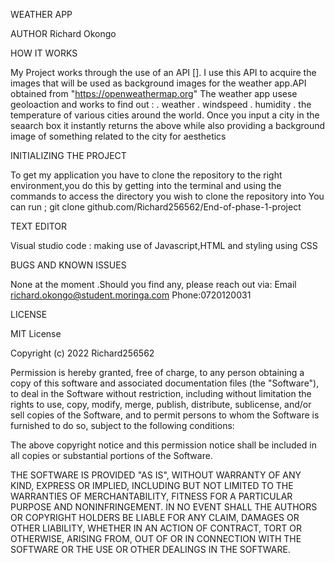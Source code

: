WEATHER APP

AUTHOR
Richard Okongo

HOW IT WORKS

My Project works through the use of an API []. I use this API to acquire the images that will be used as background images for the weather app.API obtained from "https://openweathermap.org"
The weather app usese geoloaction and works to find out :
. weather
. windspeed
. humidity
. the temperature of various cities around the world.
Once you input a city in the seaarch box it instantly returns the above while also providing a background image of something related to the city for aesthetics

INITIALIZING THE PROJECT

To get my application you have to clone the repository to the right environment,you do this by getting into the terminal and using the commands to access the directory you wish to clone the repository into
You can run  ; git clone github.com/Richard256562/End-of-phase-1-project


TEXT EDITOR

Visual studio code : making use of Javascript,HTML and styling using CSS


BUGS AND KNOWN ISSUES

None at the moment .Should you find any, please reach out via: Email richard.okongo@student.moringa.com Phone:0720120031

LICENSE

MIT License

Copyright (c) 2022 Richard256562

Permission is hereby granted, free of charge, to any person obtaining a copy
of this software and associated documentation files (the "Software"), to deal
in the Software without restriction, including without limitation the rights
to use, copy, modify, merge, publish, distribute, sublicense, and/or sell
copies of the Software, and to permit persons to whom the Software is
furnished to do so, subject to the following conditions:

The above copyright notice and this permission notice shall be included in all
copies or substantial portions of the Software.

THE SOFTWARE IS PROVIDED "AS IS", WITHOUT WARRANTY OF ANY KIND, EXPRESS OR
IMPLIED, INCLUDING BUT NOT LIMITED TO THE WARRANTIES OF MERCHANTABILITY,
FITNESS FOR A PARTICULAR PURPOSE AND NONINFRINGEMENT. IN NO EVENT SHALL THE
AUTHORS OR COPYRIGHT HOLDERS BE LIABLE FOR ANY CLAIM, DAMAGES OR OTHER
LIABILITY, WHETHER IN AN ACTION OF CONTRACT, TORT OR OTHERWISE, ARISING FROM,
OUT OF OR IN CONNECTION WITH THE SOFTWARE OR THE USE OR OTHER DEALINGS IN THE
SOFTWARE.
